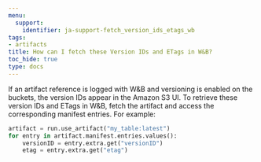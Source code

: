 ```yaml
---
menu:
  support:
    identifier: ja-support-fetch_version_ids_etags_wb
tags:
- artifacts
title: How can I fetch these Version IDs and ETags in W&B?
toc_hide: true
type: docs
---
```


If an artifact reference is logged with W&B and versioning is enabled on the buckets, the version IDs appear in the Amazon S3 UI. To retrieve these version IDs and ETags in W&B, fetch the artifact and access the corresponding manifest entries. For example:

```python
artifact = run.use_artifact("my_table:latest")
for entry in artifact.manifest.entries.values():
    versionID = entry.extra.get("versionID")
    etag = entry.extra.get("etag")
```